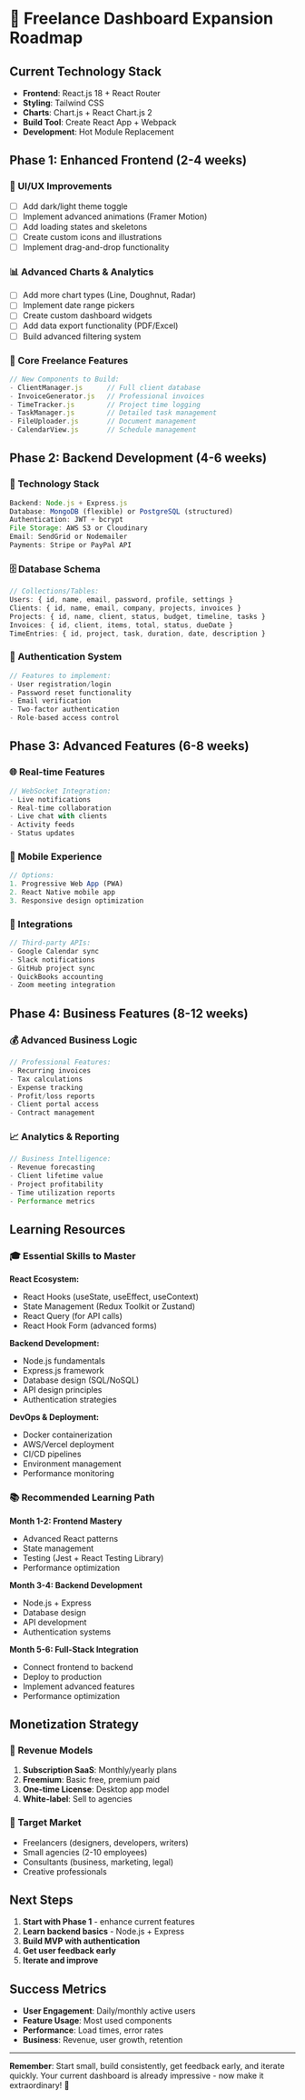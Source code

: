 # 🚀 Freelance Dashboard Expansion Roadmap

## Current Technology Stack
- **Frontend**: React.js 18 + React Router
- **Styling**: Tailwind CSS
- **Charts**: Chart.js + React Chart.js 2
- **Build Tool**: Create React App + Webpack
- **Development**: Hot Module Replacement

## Phase 1: Enhanced Frontend (2-4 weeks)

### 🎨 UI/UX Improvements
- [ ] Add dark/light theme toggle
- [ ] Implement advanced animations (Framer Motion)
- [ ] Add loading states and skeletons
- [ ] Create custom icons and illustrations
- [ ] Implement drag-and-drop functionality

### 📊 Advanced Charts & Analytics
- [ ] Add more chart types (Line, Doughnut, Radar)
- [ ] Implement date range pickers
- [ ] Create custom dashboard widgets
- [ ] Add data export functionality (PDF/Excel)
- [ ] Build advanced filtering system

### 💼 Core Freelance Features
```javascript
// New Components to Build:
- ClientManager.js      // Full client database
- InvoiceGenerator.js   // Professional invoices
- TimeTracker.js        // Project time logging
- TaskManager.js        // Detailed task management
- FileUploader.js       // Document management
- CalendarView.js       // Schedule management
```

## Phase 2: Backend Development (4-6 weeks)

### 🔧 Technology Stack
```javascript
Backend: Node.js + Express.js
Database: MongoDB (flexible) or PostgreSQL (structured)
Authentication: JWT + bcrypt
File Storage: AWS S3 or Cloudinary
Email: SendGrid or Nodemailer
Payments: Stripe or PayPal API
```

### 🗄️ Database Schema
```javascript
// Collections/Tables:
Users: { id, name, email, password, profile, settings }
Clients: { id, name, email, company, projects, invoices }
Projects: { id, name, client, status, budget, timeline, tasks }
Invoices: { id, client, items, total, status, dueDate }
TimeEntries: { id, project, task, duration, date, description }
```

### 🔐 Authentication System
```javascript
// Features to implement:
- User registration/login
- Password reset functionality
- Email verification
- Two-factor authentication
- Role-based access control
```

## Phase 3: Advanced Features (6-8 weeks)

### 🌐 Real-time Features
```javascript
// WebSocket Integration:
- Live notifications
- Real-time collaboration
- Live chat with clients
- Activity feeds
- Status updates
```

### 📱 Mobile Experience
```javascript
// Options:
1. Progressive Web App (PWA)
2. React Native mobile app
3. Responsive design optimization
```

### 🔄 Integrations
```javascript
// Third-party APIs:
- Google Calendar sync
- Slack notifications
- GitHub project sync
- QuickBooks accounting
- Zoom meeting integration
```

## Phase 4: Business Features (8-12 weeks)

### 💰 Advanced Business Logic
```javascript
// Professional Features:
- Recurring invoices
- Tax calculations
- Expense tracking
- Profit/loss reports
- Client portal access
- Contract management
```

### 📈 Analytics & Reporting
```javascript
// Business Intelligence:
- Revenue forecasting
- Client lifetime value
- Project profitability
- Time utilization reports
- Performance metrics
```

## Learning Resources

### 🎓 Essential Skills to Master

**React Ecosystem:**
- React Hooks (useState, useEffect, useContext)
- State Management (Redux Toolkit or Zustand)
- React Query (for API calls)
- React Hook Form (advanced forms)

**Backend Development:**
- Node.js fundamentals
- Express.js framework
- Database design (SQL/NoSQL)
- API design principles
- Authentication strategies

**DevOps & Deployment:**
- Docker containerization
- AWS/Vercel deployment
- CI/CD pipelines
- Environment management
- Performance monitoring

### 📚 Recommended Learning Path

**Month 1-2: Frontend Mastery**
- Advanced React patterns
- State management
- Testing (Jest + React Testing Library)
- Performance optimization

**Month 3-4: Backend Development**
- Node.js + Express
- Database design
- API development
- Authentication systems

**Month 5-6: Full-Stack Integration**
- Connect frontend to backend
- Deploy to production
- Implement advanced features
- Performance optimization

## Monetization Strategy

### 💸 Revenue Models
1. **Subscription SaaS**: Monthly/yearly plans
2. **Freemium**: Basic free, premium paid
3. **One-time License**: Desktop app model
4. **White-label**: Sell to agencies

### 🎯 Target Market
- Freelancers (designers, developers, writers)
- Small agencies (2-10 employees)
- Consultants (business, marketing, legal)
- Creative professionals

## Next Steps

1. **Start with Phase 1** - enhance current features
2. **Learn backend basics** - Node.js + Express
3. **Build MVP with authentication** 
4. **Get user feedback early**
5. **Iterate and improve**

## Success Metrics

- **User Engagement**: Daily/monthly active users
- **Feature Usage**: Most used components
- **Performance**: Load times, error rates
- **Business**: Revenue, user growth, retention

---

**Remember**: Start small, build consistently, get feedback early, and iterate quickly. Your current dashboard is already impressive - now make it extraordinary! 🚀
